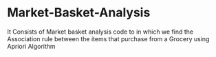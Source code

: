# Market-Basket-Analysis
It Consists of Market basket analysis code to in which we find the Association rule between the items that purchase from a Grocery using Apriori Algorithm
